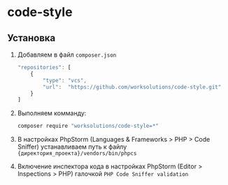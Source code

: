 # code-style

## Установка

1. Добавляем в файл `composer.json`

	```javascript
	"repositories": [
		{
            "type": "vcs",
            "url":  "https://github.com/worksolutions/code-style.git"
		}
	]
	```

2. Выполняем комманду:

	```sh
	composer require "worksolutions/code-style=*"
	```

3. В настройках PhpStorm (Languages & Frameworks > PHP > Code Sniffer) устанавливаем путь к файлу `{директория_проекта}/vendors/bin/phpcs`
4. Включение инспектора кода в настройках PhpStorm (Editor > Inspections > PHP) галочкой  `PHP Code Sniffer validation`
